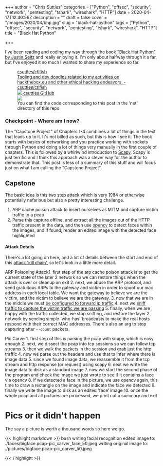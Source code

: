 +++
author = "Chris Suttles"
categories = ["Python", "offsec", "security", "network", "pentesting", "tshark", "wireshark", "HTTP"]
date = 2020-04-17T12:40:59Z
description = ""
draft = false
cover = "/images/2020/04/bhp.jpg"
slug = "black-hat-python"
tags = ["Python", "offsec", "security", "network", "pentesting", "tshark", "wireshark", "HTTP"]
title = "Black Hat Python"

+++


I've been reading and coding my way through the book ["Black Hat Python" by Justin Seitz](https://nostarch.com/blackhatpython) and really enjoying it. I'm only about halfway through it s far, but I've enjoyed it so much I wanted to share my experience so far.

<figure>
       <a href="https://github.com/csuttles/ctlfish">
         <div>
           <div>csuttles/ctlfish</div>
           <div>Tooling and dev doodles related to my activities on hackthebox.eu and other ethical hacking endeavors. - csuttles/ctlfish</div>
           <div>
             <img src="https://github.githubassets.com/favicons/favicon.svg">
             <span>csuttles</span>
             <span>GitHub</span>
           </div>
         </div>
         <div><img src="https://avatars0.githubusercontent.com/u/1102559?s=400&v=4"></div>
       </a>
       <figcaption>You can find the code corresponding to this post in the 'net' directory of this repo</figcaption>
     </figure>

### Checkpoint - Where am I now?

The "Capstone Project" of Chapters 1-4 combines a lot of things in the text that leads up to it. It's not billed as such, but this is how I see it. The book starts with basics of networking and you practice working with sockets through Python and doing a lot of things very manually in the first couple of chapters. This is followed by a whirlwind introduction to [Scapy](https://scapy.net/). Scapy is just terrific and I think this approach was a clever way for the author to demonstrate that. This post is less of a summary of this stuff and will focus just on what I am calling the "Capstone Project".

####

## Capstone

The basic idea is this two step attack which is very 1984 or otherwise potentially nefarious but also a pretty interesting challenge.

1. ARP cache poison attack to insert ourselves as MITM and capture victim traffic to a pcap
2. Parse this capture offline, and extract all the images out of the HTTP traffic present in the data, and then use [opencv](https://opencv.org/) to detect faces within the images, and if found, render an edited image with the detected face highlighted

#### Attack Details

There's a lot going on here, and a lot of details between the start and end of this [attack 'kill chain'](https://medium.com/@winstark_212/cyber-kill-chain-and-mitre-att-ck-c67ab9c59646), so let's look in a little more detail.

ARP Poisoning Attack1. first step of the arp cache poison attack is to get the current state of the later 2 network so we can restore things when the attack is over or cleanup on exit
2. next, we abuse the ARP protocol, and send gratuitous ARPs to the gateway and victim in order to spoof our mac address in each local table. We want the gateway to believe we are the victim, and the victim to believe we are the gateway.
3. now that we are in the middle we must [be configured to forward ip traffic](https://linuxconfig.org/how-to-turn-on-off-ip-forwarding-in-linux)
4. next we [sniff traffic to capture the victim traffic we are passing](https://attack.mitre.org/techniques/T1040/)
5. finally, when we are happy with the traffic collected, we stop sniffing, and restore the layer 2 network by sending simple 'who-has' broadcasts to make the real hosts respond with their correct MAC addresses. There's also an arg to stop capturing after `--count` packets.

Pic Carver1. first step of this is parsing the pcap with scapy, which is easy enough
2. next, we dissect the pcap into tcp sessions so we can follow tcp streams
3. then we walk the packets in the session and grab just the http traffic
4. now we parse out the headers and use that to infer where there is image data
5. since we found image data, we reassemble it from the tcp stream and http response (or request) using scapy
6. next we write the image data to disk as a standard image
7. now we start the second phase of the program and check the image we just wrote to see if it contains a face via opencv
8. if we detected a face in the picture, we use opencv again, this time to draw a rectangle on the image and indicate the face we detected
9. finally we write the image to disk as an edited 'face' image
10. once the whole pcap and all pictures are processed, we print out a summary and exit



# Pics or it didn't happen

The say a picture is worth a thousand words so here we go.

{{< highlight markdown >}}
bash
writing facial recognition edited image to: ./faces/bigface.pcap-pic_carver_face_50.jpeg
writing original image to: ./pictures/bigface.pcap-pic_carver_50.jpeg

{{< / highlight >}}
